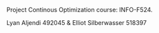 Project Continous Optimization course: INFO-F524. 

Lyan Aljendi 492045 & Elliot Silberwasser 518397
